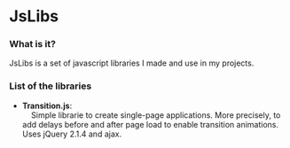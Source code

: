 # JsLibs

### What is it?
JsLibs is a set of javascript libraries I made and use in my projects.

### List of the libraries
- **Transition.js**:<br>
	&nbsp;&nbsp;&nbsp;&nbsp;Simple librarie to create single-page applications.
	More precisely, to add delays before and after page load to enable transition animations.
	Uses jQuery 2.1.4 and ajax.
